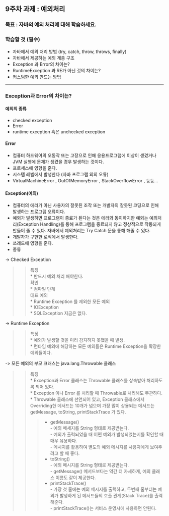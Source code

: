 ## 9주차 과제 : 예외처리   

### 목표 : 자바의 예외 처리에 대해 학습하세요.   

### 학습할 것 (필수)   
* 자바에서 예외 처리 방법 (try, catch, throw, throws, finally)   
* 자바에서 제공하는 예외 계층 구조   
* Exception 과 Error의 차이는?   
* RuntimeException 과 RE가 아닌 것의 차이는?   
* 커스텀한 예외 만드는 방법   

-------------------------

### Exception과 Error의 차이는?   

#### 예외의 종류   
* checked exception   
* Error   
* runtime exception 혹은 unchecked exception   

#### Error   
* 컴퓨터 하드웨어의 오동작 또는 고장으로 인해 응용프로그램에 이상이 생겼거나 JVM 실행에 문제가 생겼을 경우 발생하는 것이다.   
* 프로세스에 영향을 준다.   
* 시스템 레벨에서 발생한다 (자바 프로그램 외의 오류)   
* VirtualMachineError , OutOfMemoryError , StackOverflowError , 등등...   

#### Exception(예외)   
* 컴퓨터의 에러가 아닌 사용자의 잘못된 조작 또는 개발자의 잘못된 코딩으로 인해 발생하는 프로그램 오류이다.   
* 예외가 발생하면 프로그램이 종료가 된다는 것은 에러와 동이하지만 예외는 예외처리(Exception Handling)를 통해 프로그램을 
종료되지 않고 정상적으로 작동되게 만들어 줄 수 있다. 자바에서 예외처리는 Try Catch 문을 통해 해줄 수 있다.   
* 개발자가 구현한 로직에서 발생한다.   
* 쓰레드에 영향을 준다.   
* 종류   

-> Checked Exception    
>   >특징    
    * 반드시 예외 처리 해야한다.   
    확인   
    * 컴파일 단계   
    대표 예외   
    * Runtime Exception 를 제외한 모든 예외   
    * IOException   
    * SQLException 지금은 없다.   

-> Runtime Exception    
>   >특징   
    * 예외가 발생할 것을 미리 감지하지 못했을 때 발생.   
    * 런타임 예외에 해당하는 모든 예외들은 Runtime Exception을 확장한 예외들이다.   

-> 모든 예외의 부모 크래스는 java.lang.Throwable 클래스    
>   >특징   
    * Exception과 Error 클래스는 Throwable 클래스를 상속받아 처리하도록 되어 있다.   
    * Exception 이나 Error 를 처리할 때 Throwable로 처리해도 무관하다.   
    * Throwable 클래스에 선언되어 있고, Exception 클래스에서 Overriding한 메서드는 10개가 넘으며 가장 많이 상용되는 메서드는 getMessage, toString, printStackTrace 가 있다.   
>   >   >+ getMessage()    
            - 예외 메세지를 String 형태로 제공받는다.   
            - 예외가 출력되었을 때 어떤 예외가 발생되었는지를 확인할 때 매우 유용하다.   
            - 메시지를 활용하여 별도의 예외 메시지를 사용자에게 보여주려고 할 때 좋다.   
>   >   >+ toString()   
            - 예외 메시지를 String 형태로 제공받는다.   
            - getMessage() 메서드보다는 약간 더 자세하게, 예외 클래스 이름도 같이 제공한다.   
>   >   >+ printStackTrace()   
            - 가장 첫 줄에는 예외 메시지를 출력하고, 두번째 줄부터는 예외가 발생하게 된 메서드들의 호출 관계(Stack Trace)를 출력해준다.   
            - printStackTrace()는 서비스 운영시에 사용하면 안된다.   
